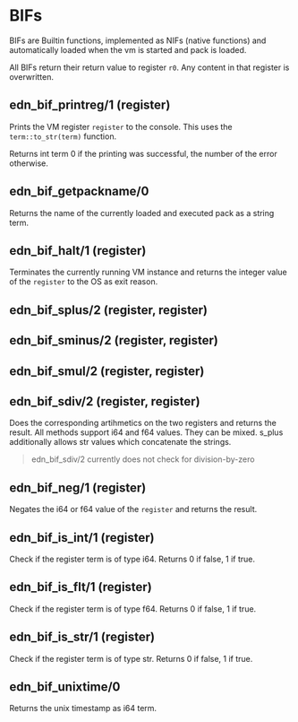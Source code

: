 # BIFs

BIFs are Builtin functions, implemented as NIFs (native functions) and automatically loaded when the vm is started and pack is loaded.

All BIFs return their return value to register `r0`. Any content in
that register is overwritten.

## edn_bif_printreg/1 (register)
Prints the VM register `register` to the console.
This uses the `term::to_str(term)` function.

Returns int term 0 if the printing was successful, the number of the error otherwise.

## edn_bif_getpackname/0
Returns the name of the currently loaded and executed pack as a string term.

## edn_bif_halt/1 (register)
Terminates the currently running VM instance and returns the
integer value of the `register` to the OS as exit reason.

## edn_bif_splus/2 (register, register)
## edn_bif_sminus/2 (register, register)
## edn_bif_smul/2 (register, register)
## edn_bif_sdiv/2 (register, register)
Does the corresponding artihmetics on the two registers and returns
the result.
All methods support i64 and f64 values. They can be mixed.
s_plus additionally allows str values which concatenate the strings.

> edn_bif_sdiv/2 currently does not check for division-by-zero

## edn_bif_neg/1 (register)
Negates the i64 or f64 value of the `register` and returns the result.

## edn_bif_is_int/1 (register)
Check if the register term is of type i64.
Returns 0 if false, 1 if true.

## edn_bif_is_flt/1 (register)
Check if the register term is of type f64.
Returns 0 if false, 1 if true.

## edn_bif_is_str/1 (register)
Check if the register term is of type str.
Returns 0 if false, 1 if true.

## edn_bif_unixtime/0
Returns the unix timestamp as i64 term.